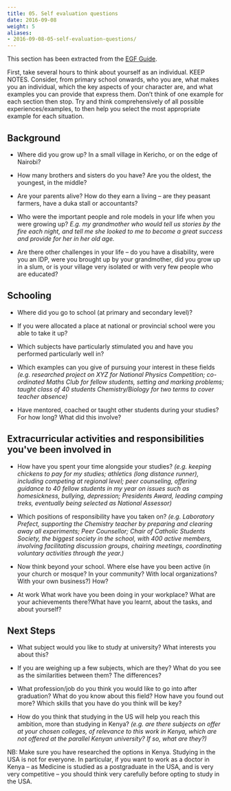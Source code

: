 ```yaml
---
title: 05. Self evaluation questions
date: 2016-09-08
weight: 5
aliases:
- 2016-09-08-05-self-evaluation-questions/
---
```


This section has been extracted from the [EGF Guide](https://drive.google.com/open?id=0BxcN6nrpsXL6eHlBUHBNaGdTZ00).

First, take several hours to think about yourself as an individual. KEEP NOTES. Consider, from primary school onwards, who you are, what makes you an individual, which the key aspects of your character are, and what examples you can provide that express them. Don’t think of one example for each section then stop. Try and think comprehensively of all possible experiences/examples, to then help you select the most appropriate example for each situation.

## Background

* Where did you grow up? In a small village in Kericho, or on the edge of Nairobi?

* How many brothers and sisters do you have? Are you the oldest, the youngest, in the middle?

* Are your parents alive?  How do they earn a living – are they peasant farmers, have a duka stall or accountants?

* Who were the important people and role models in your life when you were growing up?  *E.g. my grandmother who would tell us stories by the fire each night, and tell me she looked to me to become a great success and provide for her in her old age.*

* Are there other challenges in your life – do you have a disability, were you an IDP, were you brought up by your grandmother, did you grow up in a slum, or is your village very isolated or with very few people who are educated?

## Schooling

* Where did you go to school (at primary and secondary level)?

* If you were allocated a place at national or provincial school were you able to take it up?

* Which subjects have particularly stimulated you and have you performed particularly well in?

* Which examples can you give of pursuing your interest in these fields *(e.g. researched project on XYZ for National Physics Competition; co-ordinated Maths Club for fellow students, setting and marking problems; taught class of 40 students Chemistry/Biology for two terms to cover teacher absence)*

* Have mentored, coached or taught other students during your studies? For how long?  What did this involve?

## Extracurricular activities and responsibilities you've been involved in

* How have you spent your time alongside your studies? *(e.g. keeping chickens to pay for my studies;  athletics (long distance runner), including competing at regional level; peer counseling, offering guidance to 40 fellow students in my year on issues such as homesickness, bullying, depression;  Presidents Award, leading camping treks, eventually being selected as National Assessor)*

* Which positions of responsibility have you taken on? *(e.g. Laboratory Prefect, supporting the Chemistry teacher by preparing and clearing away all experiments; Peer Counsellor; Chair of Catholic Students Society, the biggest society in the school, with 400 active members, involving facilitating discussion groups, chairing meetings, coordinating voluntary activities through the year.)*

* Now think beyond your school. Where else have you been active (in your church or mosque? In your community? With local organizations? With your own business?) How?

* At work What work have you been doing in your workplace?  What are your achievements there?What have you learnt, about the tasks, and about yourself?

## Next Steps

* What subject would you like to study at university? What interests you about this?

* If you are weighing up a few subjects, which are they? What do you see as the similarities between them?  The differences?

* What profession/job do you think you would like to go into after graduation? What do you know about this field? How have you found out more? Which skills that you have do you think will be key?

* How do you think that studying in the US will help you reach this ambition, more than studying in Kenya? *(e.g. are there subjects on offer at your chosen colleges, of relevance to this work in Kenya, which are not offered at the parallel Kenyan university?  If so, what are they?)*

NB: Make sure you have researched the options in Kenya.  Studying in the USA is not for everyone. In particular, if you want to work as a doctor in Kenya – as Medicine is studied as a postgraduate in the USA, and is very very competitive – you should think very carefully before opting to study in the USA.
